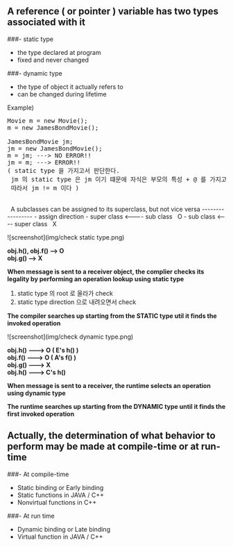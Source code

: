 A reference ( or pointer ) variable has two types associated with it
----------------
###- static type
- the type declared at program
- fixed and never changed


###- dynamic type
- the type of object it actually refers to
- can be changed during lifetime

Example)
<pre>
Movie m = new Movie();
m = new JamesBondMovie();<br>
JamesBondMovie jm;
jm = new JamesBondMovie();
m = jm; ---> NO ERROR!!
jm = m; ---> ERROR!!
( static type 을 가지고서 판단한다.<br> jm 의 static type 은 jm 이기 떄문에 자식은 부모의 특성 + @ 를 가지고 있기 때문에 부모는 자식을 포한하는 관계는 아니다.<br> 따라서 jm != m 이다 )
</pre>
<br>
&nbsp;
A subclasses can be assigned to its superclass, but not vice versa
-----------------
- assign direction
	- super class <---- sub class  &nbsp;&nbsp;O
	- sub class <---- super class  &nbsp;&nbsp;X

![screenshot](img/check static type.png)

**obj.h(), obj.f() --> O<br>
obj.g() --> X<br>**

**When message is sent to a receiver object, the complier checks its legality by performing an operation lookup using static type**

1. static type 의 root 로 올라가 check
2. static type direction 으로 내려오면서 check

**The compiler searches up starting from the STATIC type util it finds the invoked operation**



![screenshot](img/check dynamic type.png)

**obj.h() ---> O ( E's h() )<br>
obj.f() ---> O ( A's f() )<br>
obj.g() ---> X<br>
obj.h() ---> C's h()<br>**

**When message is sent to a receiver, the runtime selects an operation using dynamic type**

**The runtime searches up starting from the DYNAMIC type until it finds the first invoked operation**

Actually, the determination of what behavior to perform may be made at compile-time or at run-time
--------------

###- At compile-time
- Static binding or Early binding
- Static functions in JAVA / C++
- Nonvirtual functions in C++

###- At run time
- Dynamic binding or Late binding
- Virtual function in JAVA / C++